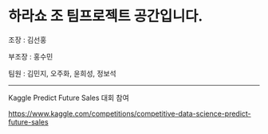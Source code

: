 # 하라쇼 조 팀프로젝트 공간입니다.

조장 : 김선홍

부조장 : 홍수민

팀원 : 김민지, 오주화, 윤희성, 정보석

***
Kaggle Predict Future Sales 대회 참여

https://www.kaggle.com/competitions/competitive-data-science-predict-future-sales
